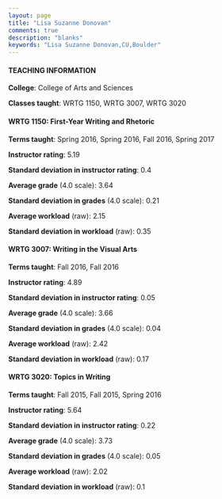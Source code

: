 ```yaml
---
layout: page
title: "Lisa Suzanne Donovan" 
comments: true
description: "blanks"
keywords: "Lisa Suzanne Donovan,CU,Boulder"
---
```

<head>
<script src="https://ajax.googleapis.com/ajax/libs/jquery/2.1.3/jquery.min.js"></script>
<script src="https://dl.dropboxusercontent.com/s/pc42nxpaw1ea4o9/highcharts.js?dl=0"></script>
<!-- <script src="../assets/js/highcharts.js"></script> -->
<style type="text/css">@font-face {
	font-family: "Bebas Neue";
	src: url(https://www.filehosting.org/file/details/544349/BebasNeue Regular.otf) format("opentype");
	}
	h1.Bebas { 
		font-family: "Bebas Neue", Verdana, Tahoma;
	}
</style>
</head>
	   
#### TEACHING INFORMATION

**College**: College of Arts and Sciences

**Classes taught**: WRTG 1150, WRTG 3007, WRTG 3020

#### WRTG 1150: First-Year Writing and Rhetoric

**Terms taught**: Spring 2016, Spring 2016, Fall 2016, Spring 2017

**Instructor rating**: 5.19

**Standard deviation in instructor rating**: 0.4

**Average grade** (4.0 scale): 3.64

**Standard deviation in grades** (4.0 scale): 0.21

**Average workload** (raw): 2.15

**Standard deviation in workload** (raw): 0.35

#### WRTG 3007: Writing in the Visual Arts

**Terms taught**: Fall 2016, Fall 2016

**Instructor rating**: 4.89

**Standard deviation in instructor rating**: 0.05

**Average grade** (4.0 scale): 3.66

**Standard deviation in grades** (4.0 scale): 0.04

**Average workload** (raw): 2.42

**Standard deviation in workload** (raw): 0.17

#### WRTG 3020: Topics in Writing

**Terms taught**: Fall 2015, Fall 2015, Spring 2016

**Instructor rating**: 5.64

**Standard deviation in instructor rating**: 0.22

**Average grade** (4.0 scale): 3.73

**Standard deviation in grades** (4.0 scale): 0.05

**Average workload** (raw): 2.02

**Standard deviation in workload** (raw): 0.1

